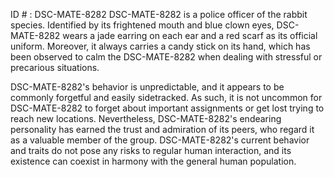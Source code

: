 ID # : DSC-MATE-8282
DSC-MATE-8282 is a police officer of the rabbit species. Identified by its frightened mouth and blue clown eyes, DSC-MATE-8282 wears a jade earring on each ear and a red scarf as its official uniform. Moreover, it always carries a candy stick on its hand, which has been observed to calm the DSC-MATE-8282 when dealing with stressful or precarious situations. 

DSC-MATE-8282's behavior is unpredictable, and it appears to be commonly forgetful and easily sidetracked. As such, it is not uncommon for DSC-MATE-8282 to forget about important assignments or get lost trying to reach new locations. Nevertheless, DSC-MATE-8282's endearing personality has earned the trust and admiration of its peers, who regard it as a valuable member of the group. DSC-MATE-8282's current behavior and traits do not pose any risks to regular human interaction, and its existence can coexist in harmony with the general human population.